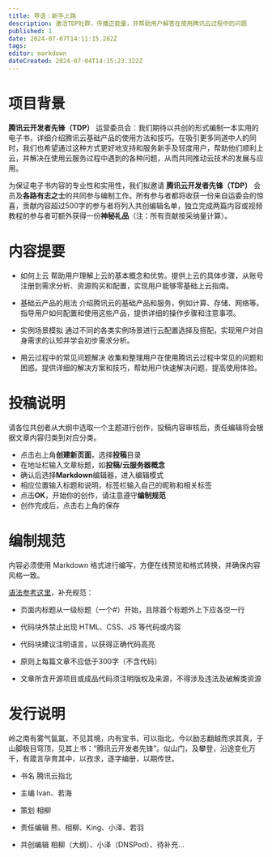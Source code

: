 ```yaml
---
title: 导语：新手上路
description: 激活TDP社群，传播正能量，并帮助用户解答在使用腾讯云过程中的问题
published: 1
date: 2024-07-07T14:11:15.282Z
tags: 
editor: markdown
dateCreated: 2024-07-04T14:15:23.322Z
---
```


# 项目背景

**腾讯云开发者先锋（TDP）** 运营委员会：我们期待以共创的形式编制一本实用的电子书，详细介绍腾讯云基础产品的使用方法和技巧。在吸引更多同道中人的同时，我们也希望通过这种方式更好地支持和服务新手及轻度用户，帮助他们顺利上云，并解决在使用云服务过程中遇到的各种问题，从而共同推动云技术的发展与应用。

为保证电子书内容的专业性和实用性，我们拟邀请 **腾讯云开发者先锋（TDP）** 会员及**各路有志之士**的共同参与编制工作。所有参与者都将收获一份来自运委会的惊喜，贡献内容超过500字的参与者将列入共创编辑名单，独立完成两篇内容或视频教程的参与者可额外获得一份**神秘礼品**（注：所有贡献按采纳量计算）。

# 内容提要

- 如何上云
帮助用户理解上云的基本概念和优势。提供上云的具体步骤，从账号注册到需求分析、资源购买和配置，实现用户能够零基础上云指南。

- 基础云产品的用法
介绍腾讯云的基础产品和服务，例如计算、存储、网络等。指导用户如何配置和使用这些产品，提供详细的操作步骤和注意事项。

- 实例场景模拟
通过不同的各类实例场景进行云配置选择及搭配，实现用户对自身需求的认知并学会初步需求分析。

- 用云过程中的常见问题解决
收集和整理用户在使用腾讯云过程中常见的问题和困惑。提供详细的解决方案和技巧，帮助用户快速解决问题，提高使用体验。

# 投稿说明

请各位共创者从大纲中选取一个主题进行创作，投稿内容审核后，责任编辑将会根据文章内容归类到对应分类。

- 点击右上角**创建新页面**，选择**投稿**目录
- 在地址栏输入文章标题，如**投稿/云服务器概念**
- 确认后选择**Markdown**编辑器，进入编辑模式
- 相应位置输入标题和说明，标签栏输入自己的昵称和相关标签
- 点击**OK**，开始你的创作，请注意遵守**编制规范**
- 创作完成后，点击右上角的保存

# 编制规范

内容必须使用 Markdown 格式进行编写，方便在线预览和格式转换，并确保内容风格一致。

[语法参考这里](https://docs.requarks.io/editors/markdown)，补充规范：

- 页面内标题从一级标题（一个#）开始，且除首个标题外上下应各空一行

- 代码块外禁止出现 HTML、CSS、JS 等代码或内容

- 代码块建议注明语言，以获得正确代码高亮

- 原则上每篇文章不应低于300字（不含代码）

- 文章所含开源项目或成品代码须注明版权及来源，不得涉及违法及破解类资源

# 发行说明

岭之南有雾气氤氲，不见其境，内有宝书，可以指北，今以励志翻越而求其真，于山脚极目穹顶，见其上书：“腾讯云开发者先锋”。似山门，及攀登，沿途变化万千，有箴言孕育其中，以孜求，逐字编册，以期传世。

- 书名
腾讯云指北

- 主编
lvan、若海

- 策划
相柳

- 责任编辑
熊、相柳、King、小泽、若羽

- 共创编辑
相柳（大纲）、小泽（DNSPod）、待补充...
